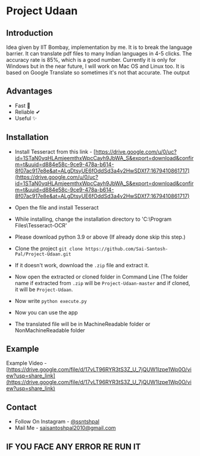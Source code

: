# Project Udaan

## Introduction
Idea given by IIT Bombay, implementation by me. It is to break the language barrier. It can translate pdf files to many Indian languages in 4-5 clicks. The accuracy rate is 85%, which is a good number. Currently it is only for Windows but in the near future, I will work on Mac OS and Linux too. It is based on Google Translate so sometimes it's not that accurate. The output 
## Advantages
- Fast 💨
- Reliable ✔
- Useful ✨
## Installation
- Install Tesseract from this link - [https://drive.google.com/u/0/uc?id=1STaN0yqHLAmjeemthxWpcCayh9JbWA_S&export=download&confirm=t&uuid=d884e58c-9ce9-478a-b614-8f07ac917e8e&at=ALgDtsyUE6fOddSd3a4v2HwSDXf7:1679410861717](https://drive.google.com/u/0/uc?id=1STaN0yqHLAmjeemthxWpcCayh9JbWA_S&export=download&confirm=t&uuid=d884e58c-9ce9-478a-b614-8f07ac917e8e&at=ALgDtsyUE6fOddSd3a4v2HwSDXf7:1679410861717)
- Open the file and install Tesseract
- While installing, change the installation directory to 'C:\Program Files\Tesseract-OCR\'
- Please download python 3.9 or above (If already done skip this step.)
- Clone the project ```git clone https://github.com/Sai-Santosh-Pal/Project-Udaan.git```

- If it doesn't work, download the ```.zip``` file and extract it.

- Now open the extracted or cloned folder in Command Line (The folder name if extracted from ```.zip``` will be ```Project-Udaan-master``` and if cloned, it will be ```Project-Udaan```.

- Now write ```python execute.py```

- Now you can use the app

- The translated file will be in MachineReadable folder or NonMachineReadable folder
## Example
Example Video -
[https://drive.google.com/file/d/17vLT96RYR3tS3Z_U_7jQUW1Izpe1Wp0O/view?usp=share_link](https://drive.google.com/file/d/17vLT96RYR3tS3Z_U_7jQUW1Izpe1Wp0O/view?usp=share_link)


## Contact
- Follow On Instagram - [@ssntshpal](https://www.instagram.com/ssntshpl/)
- Mail Me - [saisantoshpal2010@gmail.com](mailto:saisantoshpal2010@gmail.com)
##  
## IF YOU FACE ANY ERROR RE RUN IT
